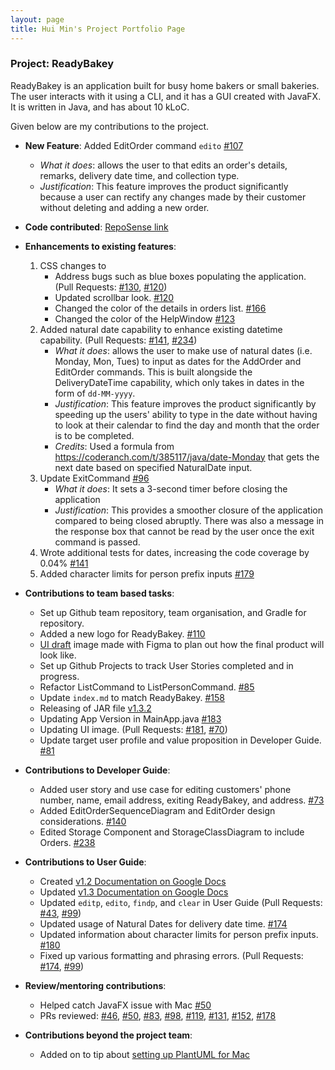 ```yaml
---
layout: page
title: Hui Min's Project Portfolio Page
---
```


### Project: ReadyBakey

ReadyBakey is an application built for busy home bakers or small bakeries.
The user interacts with it using a CLI, and it has a GUI created with JavaFX. It is written in Java, and has about 10 kLoC.

Given below are my contributions to the project.

* **New Feature**: Added EditOrder command `edito` [\#107](https://github.com/AY2122S2-CS2103-F09-4/tp/pull/107)
  * _What it does_: allows the user to that edits an order's details, remarks, delivery date time, and collection type.
  * _Justification_: This feature improves the product significantly because a user can rectify any changes made by 
    their customer without deleting and adding a new order. 
  
* **Code contributed**: [RepoSense link](https://nus-cs2103-ay2122s2.github.io/tp-dashboard/?search=punnyhuimin&breakdown=true&sort=groupTitle&sortWithin=title&since=2022-02-18&timeframe=commit&mergegroup=&groupSelect=groupByRepos&checkedFileTypes=docs~functional-code~test-code~other&tabOpen=true&tabType=authorship&tabAuthor=punnyhuimin&tabRepo=AY2122S2-CS2103-F09-4%2Ftp%5Bmaster%5D&authorshipIsMergeGroup=false&authorshipFileTypes=docs~functional-code~test-code&authorshipIsBinaryFileTypeChecked=false)

* **Enhancements to existing features**:
  1. CSS changes to 
     * Address bugs such as blue boxes populating the application. (Pull Requests: [\#130](https://github.com/AY2122S2-CS2103-F09-4/tp/pull/130), 
        [\#120](https://github.com/AY2122S2-CS2103-F09-4/tp/pull/120))
     * Updated scrollbar look. [\#120](https://github.com/AY2122S2-CS2103-F09-4/tp/pull/120)
     * Changed the color of the details in orders list. [\#166](https://github.com/AY2122S2-CS2103-F09-4/tp/pull/166)
     * Changed the color of the HelpWindow [\#123](https://github.com/AY2122S2-CS2103-F09-4/tp/pull/123)
  2. Added natural date capability to enhance existing datetime capability. (Pull Requests: [\#141](https://github.com/AY2122S2-CS2103-F09-4/tp/pull/141),
     [\#234](https://github.com/AY2122S2-CS2103-F09-4/tp/pull/234))
     * _What it does_: allows the user to make use of natural dates (i.e. Monday, Mon, Tues) to input as dates for the
       AddOrder and EditOrder commands. This is built alongside the DeliveryDateTime capability, which only takes in
       dates in the form of `dd-MM-yyyy`.
     * _Justification_: This feature improves the product significantly by speeding up the users' ability to type in the
       date without having to look at their calendar to find the day and month that the order is to be completed.
     * _Credits_: Used a formula from https://coderanch.com/t/385117/java/date-Monday that gets the next date based 
       on specified NaturalDate input.
  3. Update ExitCommand [\#96](https://github.com/AY2122S2-CS2103-F09-4/tp/pull/96)
     * _What it does_: It sets a 3-second timer before closing the application
     * _Justification_: This provides a smoother closure of the application compared to being closed abruptly. There 
       was also a message in the response box that cannot be read by the user once the exit command is passed. 
  4. Wrote additional tests for dates, increasing the code coverage by 0.04% [\#141](https://github.com/AY2122S2-CS2103-F09-4/tp/pull/141)
  5. Added character limits for person prefix inputs [\#179](https://github.com/AY2122S2-CS2103-F09-4/tp/pull/179)

* **Contributions to team based tasks**:
  * Set up Github team repository, team organisation, and Gradle for repository.
  * Added a new logo for ReadyBakey. [\#110](https://github.com/AY2122S2-CS2103-F09-4/tp/pull/110) 
  * [UI draft](https://www.figma.com/file/g10mAn5vFDXQXABQPh9U9M/ReadyBakey-UI-mockup?node-id=0%3A1) image made with 
    Figma to plan out how the final product will look like.
  * Set up Github Projects to track User Stories completed and in progress.
  * Refactor ListCommand to ListPersonCommand. [\#85](https://github.com/AY2122S2-CS2103-F09-4/tp/pull/85)
  * Update `index.md` to match ReadyBakey. [\#158](https://github.com/AY2122S2-CS2103-F09-4/tp/pull/158)
  * Releasing of JAR file [v1.3.2](https://github.com/AY2122S2-CS2103-F09-4/tp/releases/tag/v1.3.2)
  * Updating App Version in MainApp.java [\#183](https://github.com/AY2122S2-CS2103-F09-4/tp/pull/183)
  * Updating UI image. (Pull Requests: [\#181](https://github.com/AY2122S2-CS2103-F09-4/tp/pull/181), 
    [\#70](https://github.com/AY2122S2-CS2103-F09-4/tp/pull/70))
  * Update target user profile and value proposition in Developer Guide. 
    [\#81](https://github.com/AY2122S2-CS2103-F09-4/tp/pull/81/files)

* **Contributions to Developer Guide**:
  * Added user story and use case for editing customers' phone number, name, email address, exiting ReadyBakey, and 
    address. [\#73](https://github.com/AY2122S2-CS2103-F09-4/tp/pull/73/files)
  * Added EditOrderSequenceDiagram and EditOrder design considerations. [\#140](https://github.com/AY2122S2-CS2103-F09-4/tp/pull/140)
  * Edited Storage Component and StorageClassDiagram to include Orders. [\#238](https://github.com/AY2122S2-CS2103-F09-4/tp/pull/238)

* **Contributions to User Guide**:
  * Created [v1.2 Documentation on Google Docs](https://docs.google.com/document/d/1XVM0yKcbUT28I7p_NQd5p5lgvAUocCPFuJ3BB7s63lk/edit#heading=h.mvpxa98zj810)
  * Updated [v1.3 Documentation on Google Docs](https://docs.google.com/document/d/1tTXY-lm5M15URXhf_RbOpxJCVG8-GQD86Q2zDqTp1tM/edit)
  * Updated `editp`, `edito`, `findp`, and `clear` in User Guide (Pull Requests: [\#43](https://github.com/AY2122S2-CS2103-F09-4/tp/pull/43),
    [\#99](https://github.com/AY2122S2-CS2103-F09-4/tp/pull/99))
  * Updated usage of Natural Dates for delivery date time. [\#174](https://github.com/AY2122S2-CS2103-F09-4/tp/pull/174)
  * Updated information about character limits for person prefix inputs. [\#180](https://github.com/AY2122S2-CS2103-F09-4/tp/pull/180)
  * Fixed up various formatting and phrasing errors. (Pull Requests: [\#174](https://github.com/AY2122S2-CS2103-F09-4/tp/pull/174),
    [\#99](https://github.com/AY2122S2-CS2103-F09-4/tp/pull/99))

* **Review/mentoring contributions**:
  * Helped catch JavaFX issue with Mac [\#50](https://github.com/AY2122S2-CS2103-F09-4/tp/pull/50#discussion_r815455829)
  * PRs reviewed:
    [\#46](https://github.com/AY2122S2-CS2103-F09-4/tp/pull/46#discussion_r814508758),
    [\#50](https://github.com/AY2122S2-CS2103-F09-4/tp/pull/50#discussion_r815458156),
    [\#83](https://github.com/AY2122S2-CS2103-F09-4/tp/pull/83#discussion_r820242099),
    [\#98](https://github.com/AY2122S2-CS2103-F09-4/tp/pull/98#discussion_r825582867),
    [\#119](https://github.com/AY2122S2-CS2103-F09-4/tp/pull/119#discussion_r830622022),
    [\#131](https://github.com/AY2122S2-CS2103-F09-4/tp/pull/131#discussion_r832902592),
    [\#152](https://github.com/AY2122S2-CS2103-F09-4/tp/pull/152#discussion_r838490864),
    [\#178](https://github.com/AY2122S2-CS2103-F09-4/tp/pull/178#discussion_r839780713)

* **Contributions beyond the project team**:
  * Added on to tip about [setting up PlantUML for Mac](https://github.com/nus-cs2103-AY2122S2/forum/issues/232)
